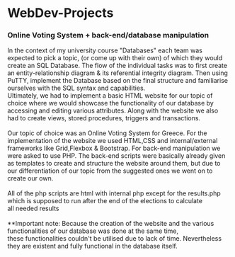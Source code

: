 # WebDev-Projects
<h3> Online Voting System + back-end/database manipulation </h3>

In the context of my university course "Databases" each team was expected to pick a topic, (or come up with their own) of which
they would create an SQL Database. The flow of the individual tasks was to first create an entity-relationship diagram & its referential integrity diagram. 
Then using PuTTY, implement the Database based on the final structure and familiarise ourselves with the SQL syntax and capabilities.  
Ultimately, we had to implement a basic HTML website for our topic of choice where we would showcase the functionality of our database by accessing
and editing various attributes. Along with the website we also had to create views, stored procedures, triggers and transactions. <br>
<br>
Our topic of choice was an Online Voting System for Greece. For the implementation of the website we used HTML,CSS and internal/external frameworks
like Grid,Flexbox & Bootstrap. For back-end manipulation we were asked to use PHP. The back-end scripts were basically already given as templates to create
and structure the website around them, but due to our differentiation of our topic from the suggested ones we went on to create our own. <br>
<br>
All of the php scripts are html with internal php except for the results.php which is supposed to run after the end of the elections to calculate <br>
all needed results<br>
<br>
**Important note: Because the creation of the website and the various functionalities of our database was done at the same time, <br>
these functionalities couldn't be utilised due to lack of time. Nevertheless they are existent and fully functional in the database itself. <br>
<br>
